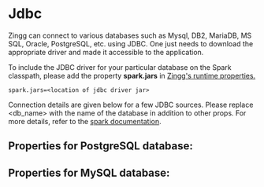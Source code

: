 # Jdbc

Zingg can connect to various databases such as Mysql, DB2, MariaDB, MS SQL, Oracle, PostgreSQL, etc. using JDBC. One just needs to download the appropriate driver and made it accessible to the application.

To include the JDBC driver for your particular database on the Spark classpath, please add the property **spark.jars** in [Zingg's runtime properties.](../stepbystep/zingg-runtime-properties.md)

```
spark.jars=<location of jdbc driver jar>
```

Connection details are given below for a few JDBC sources. Please replace \<db\_name> with the name of the database in addition to other props. For more details, refer to the [spark documentation](https://spark.apache.org/docs/latest/sql-data-sources-jdbc.html).

## Properties for PostgreSQL database:

## Properties for MySQL database:

